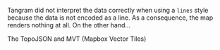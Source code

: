 Tangram did not interpret the data correctly when using a `lines` style because the data is not encoded as a line. As a consequence, the map renders nothing at all. On the other hand...

<div class='alert-message'>
The TopoJSON and MVT (Mapbox Vector Tiles) 
</div>
